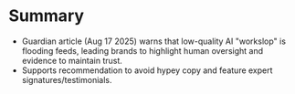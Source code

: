 # Summary
- Guardian article (Aug 17 2025) warns that low-quality AI "workslop" is flooding feeds, leading brands to highlight human oversight and evidence to maintain trust.
- Supports recommendation to avoid hypey copy and feature expert signatures/testimonials.
